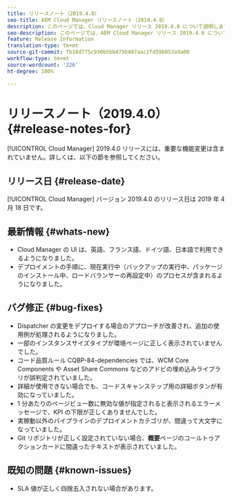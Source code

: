 ```yaml
---
title: リリースノート（2019.4.0）
seo-title: AEM Cloud Manager リリースノート（2019.4.0）
description: このページでは、Cloud Manager リリース 2019.4.0 について説明します。
seo-description: このページでは、AEM Cloud Manager リリース 2019.4.0 について説明します。
feature: Release Information
translation-type: tm+mt
source-git-commit: fb10d775c930b5bb475b497aac2fd59b053a9a00
workflow-type: tm+mt
source-wordcount: '226'
ht-degree: 100%

---
```



# リリースノート（2019.4.0） {#release-notes-for}

[!UICONTROL Cloud Manager] 2019.4.0 リリースには、重要な機能変更は含まれていません。詳しくは、以下の節を参照してください。

## リリース日 {#release-date}

[!UICONTROL Cloud Manager] バージョン 2019.4.0 のリリース日は 2019 年 4 月 18 日です。

## 最新情報 {#whats-new}

* Cloud Manager の UI は、英語、フランス語、ドイツ語、日本語で利用できるようになりました。
* デプロイメントの手順に、現在実行中（バックアップの実行中、パッケージのインストール中、ロードバランサーの再設定中）のプロセスが含まれるようになりました。

## バグ修正 {#bug-fixes}

* Dispatcher の変更をデプロイする場合のアプローチが改善され、追加の使用例が処理されるようになりました。
* 一部のインスタンスサイズタイプが環境ページに正しく表示されていませんでした。
* コード品質ルール CQBP-84-dependencies では、WCM Core Components や Asset Share Commons などのアドビの埋め込みライブラリが誤判定されていました。
* 詳細が使用できない場合でも、コードスキャンステップ用の詳細ボタンが有効になっていました。
* 1 分あたりのページビュー数に無効な値が指定されると表示されるエラーメッセージで、KPI の下限が正しくありませんでした。
* 実稼動以外のパイプラインのデプロイメントカテゴリが、間違って大文字になっていました。
* Git リポジトリが正しく設定されていない場合、**概要**&#x200B;ページのコールトゥアクションカードに間違ったテキストが表示されていました。

## 既知の問題 {#known-issues}

* SLA 値が正しく四捨五入されない場合があります。
